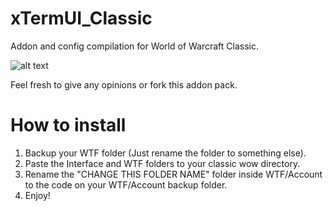 # xTermUI_Classic
Addon and config compilation for World of Warcraft Classic.

![alt text](https://raw.githubusercontent.com/xTermWoW/xTermUI_Classic/master/preview.png)

Feel fresh to give any opinions or fork this addon pack.

# How to install
1) Backup your WTF folder (Just rename the folder to something else).
2) Paste the Interface and WTF folders to your classic wow directory.
3) Rename the "CHANGE THIS FOLDER NAME" folder inside WTF/Account to the code on your WTF/Account backup folder.
4) Enjoy!




